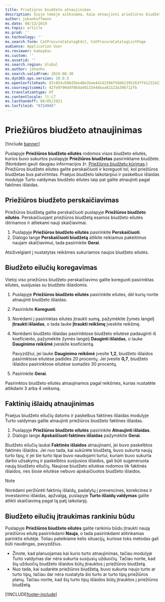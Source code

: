 ```yaml
---
title: Priežiūros biudžeto atnaujinimas
description: Šioje temoje aiškinama, kaip atnaujinti priežiūros biudžetą modulyje Turto valdymas.
author: johanhoffmann
ms.date: 08/13/2019
ms.topic: article
ms.prod: ''
ms.technology: ''
ms.search.form: CatProcureCatalogEdit, CatProcureCatalogListPage
audience: Application User
ms.reviewer: kamaybac
ms.custom: ''
ms.assetid: ''
ms.search.region: Global
ms.author: johanho
ms.search.validFrom: 2019-08-30
ms.dyn365.ops.version: 10.0.5
ms.openlocfilehash: 87c054cb96d56e40e35ee44142396f59d61395263ff41232423f6c7911478b0d
ms.sourcegitcommit: 42fe9790ddf0bdad911544deaa82123a396712fb
ms.translationtype: HT
ms.contentlocale: lt-LT
ms.lasthandoff: 08/05/2021
ms.locfileid: "6724945"
---
```

# <a name="update-maintenance-budgets"></a>Priežiūros biudžeto atnaujinimas

[!include [banner](../../includes/banner.md)]

 

Puslapyje **Priežiūros biudžeto eilutės** rodomos visos biudžeto eilutės, kurios buvo sukurtos puslapyje **Priežiūros biudžetas** pasirinktame biudžete. (Norėdami gauti daugiau informacijos žr. [Priežiūros biudžetų kūrimas](create-maintenance-budget.md).) Priežiūros biudžeto eilutes galite perskaičiuoti ir koreguoti tol, kol priežiūros biudžetas bus patvirtintas. Praėjus biudžeto laikotarpiui ir paskelbus išlaidas modulyje Turto valdymas biudžeto eilutes taip pat galite atnaujinti pagal faktines išlaidas.

## <a name="recalculate-a-maintenance-budget"></a>Priežiūros biudžeto perskaičiavimas

Priežiūros biudžetą galite perskaičiuoti puslapyje **Priežiūros biudžeto eilutės**. Perskaičiuojant priežiūros biudžetą esamos biudžeto eilutės ištrinamos ir atliekami nauji skaičiavimai.

1. Puslapyje **Priežiūros biudžeto eilutės** pasirinkite **Perskaičiuoti**.
2. Dialogo lange **Perskaičiuoti biudžetą** atlikite reikiamus pakeitimus naujam skaičiavimui, tada pasirinkite **Gerai**.

Atsižvelgiant į nustatytas reikšmes sukuriamos naujos biudžeto eilutės.

## <a name="adjust-budget-lines"></a>Biudžeto eilučių koregavimas

Vietoj viso priežiūros biudžeto perskaičiavimo galite koreguoti pasirinktas eilutes, susijusias su biudžeto išlaidomis.

1. Puslapyje **Priežiūros biudžeto eilutės** pasirinkite eilutes, dėl kurių norite atnaujinti biudžeto išlaidas.
2. Pasirinkite **Koreguoti**.
3. Norėdami į pasirinktas eilutes įtraukti sumą, pažymėkite žymės langelį **Įtraukti išlaidas**, o tada lauke **Įtraukti reikšmę** įveskite reikšmę.
4. Norėdami biudžeto išlaidas pasirinktose biudžeto eilutėse padauginti iš koeficiento, pažymėkite žymės langelį **Dauginti išlaidas**, o lauke **Dauginimo reikšmė** įveskite koeficientą.

    Pavyzdžiui, jei lauke **Dauginimo reikšmė** įvesite **1,2**, biudžeto išlaidos pasirinktose eilutėse padidės 20 procentų. Jei įvesite **0,7**, biudžeto išlaidos pasirinktose eilutėse sumažės 30 procentų.

5. Pasirinkite **Gerai**.

Pasirinktos biudžeto eilutės atnaujinamos pagal reikšmes, kurias nustatėte atlikdami 3 arba 4 veiksmą.

## <a name="update-actual-costs"></a>Faktinių išlaidų atnaujinimas

Praėjus biudžeto eilučių datoms ir paskelbus faktines išlaidas modulyje Turto valdymas galite atnaujinti priežiūros biudžeto faktines išlaidas.

1. Puslapyje **Priežiūros biudžeto eilutės** pasirinkite **Atnaujinti išlaidas**.
2. Dialogo lange **Apskaičiuoti faktines išlaidas** pažymėkite **Gerai**.

Biudžeto eilučių laukai **Faktinės išlaidos** atnaujinami, jei buvo paskelbtos faktinės išlaidos. Jei nuo tada, kai sukūrėte biudžetą, buvo sukurta naujų turto tipų, ir jei šie turto tipai buvo naudojami turtui, kuriam buvo sukurta darbo užsakymų ir paskelbtos susijusios išlaidos, gali būti sugeneruota naujų biudžeto eilučių. Naujose biudžeto eilutėse rodomos tik faktinės išlaidos, nes šiose eilutėse nebuvo apskaičiuotos biudžeto išlaidos.

> [!NOTE]
> Norėdami peržiūrėti faktinių išlaidų, padalytų į prevencines, korekcines ir investavimo išlaidas, apžvalgą, puslapyje **Turto išlaidų valdymas** galite atlikti skaičiavimą pagal tą patį laikotarpį. 

## <a name="manually-add-budget-lines"></a>Biudžeto eilučių įtraukimas rankiniu būdu

Puslapyje **Priežiūros biudžeto eilutės** galite rankiniu būdu įtraukti naują priežiūros eilutę pasirinkdami **Nauja**, o tada pasirinkdami atitinkamas parinktis eilutėje. Toliau pateikiame kelis situacijų, kuriose toks metodas gali būti naudingas, pavyzdžius.

- Žinote, kad planuojamas kai kurio turto atnaujinimas, tačiau modulyje Turto valdymas dar nėra sukurta susijusių užduočių. Tačiau norite, kad šių užduočių biudžeto išlaidos būtų įtrauktos į priežiūros biudžetą.
- Nuo tada, kai sudarėte priežiūros biudžetą, buvo sukurta naujo turto ar turto tipų, tačiau dar nėra nustatyta šio turto ar turto tipų priežiūros planų. Tačiau norite, kad šių turto tipų išlaidos būtų įtrauktos į priežiūros biudžetą.


[!INCLUDE[footer-include](../../../includes/footer-banner.md)]